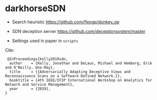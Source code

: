 # darkhorseSDN

- Search heuristic https://github.com/flexgp/donkey_ge

- SDN deception server https://github.com/deceptionsystem/master

- Settings used in paper in `scripts`

Cite:
```
 @InProceedings{kelly2019sdn,
  author    = {Kelly, Jonathan and DeLaus, Michael and Hemberg, Erik and O'Reilly, Una-May},
  title     = {{Adversarially Adapting Deceptive Views and Reconnaissance Scans on a Software Defined Network.}},
  booktitle = {4th IEEE/IFIP International Workshop on Analytics for Network and Service Management},
  year      = {2019},
}
```
